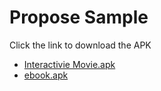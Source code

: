 # Propose Sample
Click the link to download the APK
 - [Interactivie Movie.apk](https://github.com/muabe/Minor-League/raw/master/file/sample/Interactive_movie.apk)
 - [ebook.apk](https://github.com/muabe/Minor-League/raw/master/file/sample/Interactive_movie.apk)
